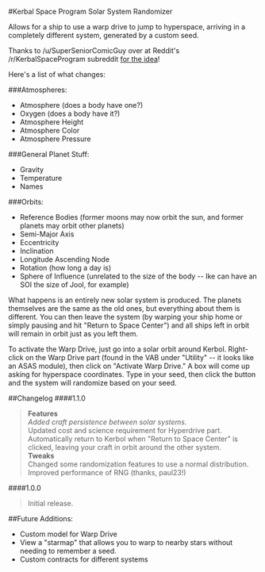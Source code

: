 #Kerbal Space Program Solar System Randomizer

Allows for a ship to use a warp drive to jump to hyperspace, arriving in a completely different system, generated by a custom seed.

Thanks to /u/SuperSeniorComicGuy over at Reddit's /r/KerbalSpaceProgram subreddit [for the idea](http://www.reddit.com/r/KerbalSpaceProgram/comments/2jcwb1/beta_than_ever_the_future_of_ksp/clakjdc)!

Here's a list of what changes:

###Atmospheres:  
* Atmosphere (does a body have one?)  
* Oxygen (does a body have it?)  
* Atmosphere Height  
* Atmosphere Color  
* Atmosphere Pressure

###General Planet Stuff:  
* Gravity  
* Temperature  
* Names  

###Orbits:  
* Reference Bodies (former moons may now orbit the sun, and former planets may orbit other planets)  
* Semi-Major Axis  
* Eccentricity  
* Inclination  
* Longitude Ascending Node  
* Rotation (how long a day is)  
* Sphere of Influence (unrelated to the size of the body -- Ike can have an SOI the size of Jool, for example)  

What happens is an entirely new solar system is produced. The planets themselves are the same as the old ones, but everything about them is different. You can then leave the system (by warping your ship home or simply pausing and hit "Return to Space Center") and all ships left in orbit will remain in orbit just as you left them.

To activate the Warp Drive, just go into a solar orbit around Kerbol. Right-click on the Warp Drive part (found in the VAB under "Utility" -- it looks like an ASAS module), then click on "Activate Warp Drive." A box will come up asking for hyperspace coordinates. Type in your seed, then click the button and the system will randomize based on your seed.

##Changelog
####1.1.0
> **Features**     
>*Added craft persistence between solar systems.*  
>Updated cost and science requirement for Hyperdrive part.  
>Automatically return to Kerbol when "Return to Space Center" is clicked, leaving your craft in orbit around the other system.  
> **Tweaks**  
>Changed some randomization features to use a normal distribution.  
>Improved performance of RNG (thanks, paul23!)  

####1.0.0  
>Initial release.

##Future Additions:  
* Custom model for Warp Drive  
* View a "starmap" that allows you to warp to nearby stars without needing to remember a seed.  
* Custom contracts for different systems

